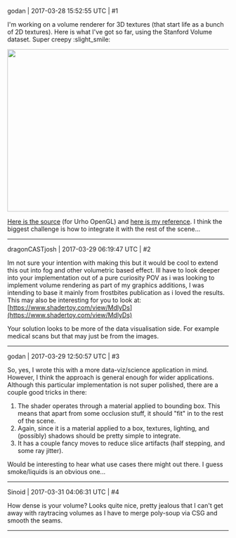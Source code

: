 godan | 2017-03-28 15:52:55 UTC | #1

I'm working on a volume renderer for 3D textures (that start life as a bunch of 2D textures). Here is what I've got so far, using the Stanford Volume dataset. Super creepy :slight_smile:

 <img src="//cdck-file-uploads-global.s3.dualstack.us-west-2.amazonaws.com/standard17/uploads/urho3d/original/1X/bed175ad9291db0db1babb84f84acd11c1927425.jpg" width="690" height="370">

[Here is the source](https://gist.github.com/danhambleton/f318a91405c36aef15dc4cda4e93c451) (for Urho OpenGL) and [here is my reference](http://prideout.net/blog/?tag=volume-rendering#raycasting). I think the biggest challenge is how to integrate it with the rest of the scene...

-------------------------

dragonCASTjosh | 2017-03-29 06:19:47 UTC | #2

Im not sure your intention with making this but it would be cool to extend this out into fog and other volumetric based effect. Ill have to look deeper into your implementation out of a pure curiosity POV as i was looking to implement volume rendering as part of my graphics additions, I was intending to base it mainly from frostbites publication as i loved the results. This may also be interesting for you to look at: [https://www.shadertoy.com/view/MdlyDs](https://www.shadertoy.com/view/MdlyDs)

Your solution looks to be more of the data visualisation side. For example medical scans but that may just be from the images.

-------------------------

godan | 2017-03-29 12:50:57 UTC | #3

So, yes, I wrote this with a more data-viz/science application in mind. However, I think the approach is general enough for wider applications. Although this particular implementation is not super polished, there are a couple good tricks in there:

1. The shader operates through a material applied to bounding box. This means that apart from some occlusion stuff, it should "fit" in to the rest of the scene.
2. Again, since it is a material applied to a box, textures, lighting, and (possibly) shadows should be pretty simple to integrate.
3. It has a couple fancy moves to reduce slice artifacts (half stepping, and some ray jitter).

Would be interesting to hear what use cases there might out there. I guess smoke/liquids is an obvious one...

-------------------------

Sinoid | 2017-03-31 04:06:31 UTC | #4

How dense is your volume? Looks quite nice, pretty jealous that I can't get away with raytracing volumes as I have to merge poly-soup via CSG and smooth the seams.

-------------------------

